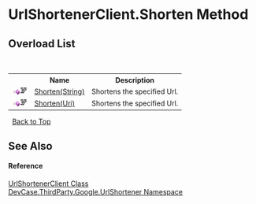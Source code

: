 # UrlShortenerClient.Shorten Method 
 


## Overload List
&nbsp;<table><tr><th></th><th>Name</th><th>Description</th></tr><tr><td>![Public method](media/pubmethod.gif "Public method")![Code example](media/CodeExample.png "Code example")</td><td><a href="M_DevCase_ThirdParty_Google_UrlShortener_UrlShortenerClient_Shorten">Shorten(String)</a></td><td>
Shortens the specified Url.</td></tr><tr><td>![Public method](media/pubmethod.gif "Public method")![Code example](media/CodeExample.png "Code example")</td><td><a href="M_DevCase_ThirdParty_Google_UrlShortener_UrlShortenerClient_Shorten_1">Shorten(Uri)</a></td><td>
Shortens the specified Url.</td></tr></table>&nbsp;
<a href="#urlshortenerclient.shorten-method">Back to Top</a>

## See Also


#### Reference
<a href="T_DevCase_ThirdParty_Google_UrlShortener_UrlShortenerClient">UrlShortenerClient Class</a><br /><a href="N_DevCase_ThirdParty_Google_UrlShortener">DevCase.ThirdParty.Google.UrlShortener Namespace</a><br />